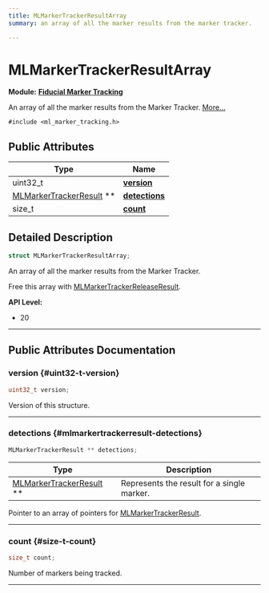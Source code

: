 ```yaml
---
title: MLMarkerTrackerResultArray
summary: an array of all the marker results from the marker tracker. 

---
```


# MLMarkerTrackerResultArray

**Module:** **[Fiducial Marker Tracking](/versioned_docs/version-03-Jan-2023/api-ref/api/Modules/group___marker_tracking/group___marker_tracking.md)**



An array of all the marker results from the Marker Tracker.  [More...](#detailed-description)


`#include <ml_marker_tracking.h>`

## Public Attributes

| Type           | Name           |
| -------------- | -------------- |
| uint32_t | **[version](/versioned_docs/version-03-Jan-2023/api-ref/api/Modules/group___marker_tracking/struct_m_l_marker_tracker_result_array.md#uint32-t-version)**  |
| [MLMarkerTrackerResult](/versioned_docs/version-03-Jan-2023/api-ref/api/Modules/group___marker_tracking/struct_m_l_marker_tracker_result.md) ** | **[detections](/versioned_docs/version-03-Jan-2023/api-ref/api/Modules/group___marker_tracking/struct_m_l_marker_tracker_result_array.md#mlmarkertrackerresult-detections)**  |
| size_t | **[count](/versioned_docs/version-03-Jan-2023/api-ref/api/Modules/group___marker_tracking/struct_m_l_marker_tracker_result_array.md#size-t-count)**  |

## Detailed Description

```cpp
struct MLMarkerTrackerResultArray;
```

An array of all the marker results from the Marker Tracker. 

Free this array with [MLMarkerTrackerReleaseResult](/versioned_docs/version-03-Jan-2023/api-ref/api/Modules/group___marker_tracking/group___marker_tracking.md#mlresult-mlmarkertrackerreleaseresult).




**API Level:**
  * 20 




-----------
## Public Attributes Documentation

### version {#uint32-t-version}

```cpp
uint32_t version;
```


Version of this structure. 





-----------

### detections {#mlmarkertrackerresult-detections}

```cpp
MLMarkerTrackerResult ** detections;
```



| Type | Description |
|--|--|
| [MLMarkerTrackerResult](/versioned_docs/version-03-Jan-2023/api-ref/api/Modules/group___marker_tracking/struct_m_l_marker_tracker_result.md) ** | Represents the result for a single marker.  |


Pointer to an array of pointers for [MLMarkerTrackerResult](/versioned_docs/version-03-Jan-2023/api-ref/api/Modules/group___marker_tracking/struct_m_l_marker_tracker_result.md). 





-----------

### count {#size-t-count}

```cpp
size_t count;
```


Number of markers being tracked. 





-----------

